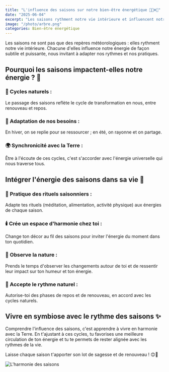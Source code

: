 ```yaml
---
title: "L'influence des saisons sur notre bien-être énergétique 🍂🌞❄️🌼"
date: "2025-06-04"
excerpt: "Les saisons rythment notre vie intérieure et influencent notre énergie de façon subtile et puissante. Découvrez comment vous harmoniser avec ces cycles naturels."
image: "/photo/arbre.png"
categories: Bien-être énergétique
---
```


Les saisons ne sont pas que des repères météorologiques : elles rythment notre vie intérieure. Chacune d'elles influence notre énergie de façon subtile et puissante, nous invitant à adapter nos rythmes et nos pratiques.

## Pourquoi les saisons impactent-elles notre énergie ? 🌟

### 🔄 Cycles naturels :

Le passage des saisons reflète le cycle de transformation en nous, entre renouveau et repos.

### 🌱 Adaptation de nos besoins :

En hiver, on se replie pour se ressourcer ; en été, on rayonne et on partage.

### 🌍 Synchronicité avec la Terre :

Être à l'écoute de ces cycles, c'est s'accorder avec l'énergie universelle qui nous traverse tous.

## Intégrer l'énergie des saisons dans sa vie 🌈

### 🍁 Pratique des rituels saisonniers :

Adapte tes rituels (méditation, alimentation, activité physique) aux énergies de chaque saison.

### 🕯️ Crée un espace d'harmonie chez toi :

Change ton décor au fil des saisons pour inviter l'énergie du moment dans ton quotidien.

### 👀 Observe la nature :

Prends le temps d'observer les changements autour de toi et de ressentir leur impact sur ton humeur et ton énergie.

### 🌙 Accepte le rythme naturel :

Autorise-toi des phases de repos et de renouveau, en accord avec les cycles naturels.

## Vivre en symbiose avec le rythme des saisons ✨

Comprendre l'influence des saisons, c'est apprendre à vivre en harmonie avec la Terre. En t'ajustant à ces cycles, tu favorises une meilleure circulation de ton énergie et tu te permets de rester alignée avec les rythmes de la vie.

Laisse chaque saison t'apporter son lot de sagesse et de renouveau ! 😊🌿

![L'harmonie des saisons](/photo/arbre.png)
